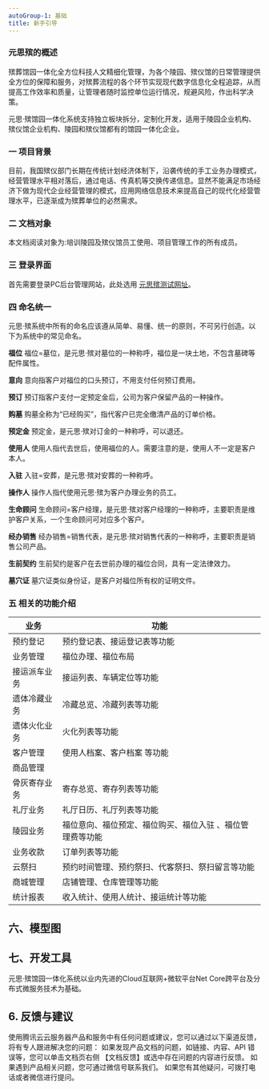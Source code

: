 ```yaml
---
autoGroup-1: 基础
title: 新手引导
---
```


### 元思殡的概述

殡葬馆园一体化全方位科技人文精细化管理，为各个陵园、殡仪馆的日常管理提供全方位的保障和服务，对殡葬流程的各个环节实现现代数字信息化全程追踪，从而提高工作效率和质量，让管理者随时监控单位运行情况，规避风险，作出科学决策。

元思·殡馆园一体化系统支持独立板块拆分，定制化开发，适用于陵园企业机构、殡仪馆企业机构、陵园和殡仪馆都有的馆园一体化企业。

### 一 项目背景

目前，我国殡仪部门长期在传统计划经济体制下，沿袭传统的手工业务办理模式，经营管理水平相对落后，通过电话、传真机等交换传递信息。显然不能满足市场经济下做为现代企业经营管理的模式，应用网络信息技术来提高自己的现代化经营管理水平，已逐渐成为殡葬单位的必然需求。

### 二 文档对象

本文档阅读对象为:培训陵园及殡仪馆员工使用、项目管理工作的所有成员。

### 三 登录界面

首先需要登录PC后台管理网站，此处选用 [元思殡测试网址](https://by.yuansicloud.com)。

### 四 命名统一

元思·殡系统中所有的命名应该遵从简单、易懂、统一的原则，不可另行创造。以下为系统中的常见命名。

**福位**
福位=墓位，是元思·殡对墓位的一种称呼，福位是一块土地，不包含墓碑等配件属性。

**意向**
意向指客户对福位的口头预订，不用支付任何预订费用。

**预订**
预订指客户支付一定预定金后，公司为客户保留产品的一种操作。

**购墓**
购墓全称为“已经购买”，指代客户已完全缴清产品的订单价格。

**预定金**
预定金，是元思·殡对订金的一种称呼，可以退还。

**使用人**
使用人指代去世后，使用福位的人。需要注意的是，使用人不一定是客户本人。

**入驻**
入驻=安葬，是元思·殡对安葬的一种称呼。

**操作人**
操作人指代使用元思·殡为客户办理业务的员工。

**生命顾问**
生命顾问=客户经理，是元思·殡对客户经理的一种称呼，主要职责是维护客户关系，一个生命顾问可对应多个客户。

**经办销售**
经办销售=销售代表，是元思·殡对销售代表的一种称呼，主要职责是销售公司产品。

**生前契约**
生前契约是客户在去世前办理的福位合同，具有一定法律效力。

**墓穴证**
墓穴证类似身份证，是客户对福位所有权的证明文件。

### 五 相关的功能介绍

| 业务    |     功能 |
|---------|---------|
| 预约登记 | 预约登记表、接运登记表等功能  |
| 业务管理 | 福位办理、福位布局 |
| 接运派车业务 | 接运列表、车辆定位等功能 |
| 遗体冷藏业务 | 冷藏总览、冷藏列表等功能  |
| 遗体火化业务 | 火化列表等功能 |
| 客户管理 | 使用人档案、客户档案 等功能 |
| 商品管理 |  |
| 骨灰寄存业务 | 寄存总览、寄存列表等功能 |
| 礼厅业务 | 礼厅日历、礼厅列表等功能  |
| 陵园业务 | 福位意向、福位预定、福位购买、福位入驻 、福位管理费等功能 |
| 业务收款 | 订单列表等功能 |
| 云祭扫 | 预约时间管理、预约祭扫、代客祭扫、祭扫留言等功能  |
| 商城管理 | 店铺管理、仓库管理等功能 |
| 统计报表 | 收入统计、使用人统计、接运统计等功能 |

## 六、模型图

## 七、开发工具

元思·殡馆园一体化系统以业内先进的Cloud互联网+微软平台Net Core跨平台及分布式微服务技术为基础。

## 6. 反馈与建议

使用腾讯云云服务器产品和服务中有任何问题或建议，您可以通过以下渠道反馈，将有专人跟进解决您的问题：
  如果发现产品文档的问题，如链接、内容、API 错误等，您可以单击文档页右侧 【文档反馈】或选中存在问题的内容进行反馈。
  如果遇到产品相关问题，您可通过微信号联系我们。
  如果您有其他疑问，可拨打电话或者微信进行提问。

